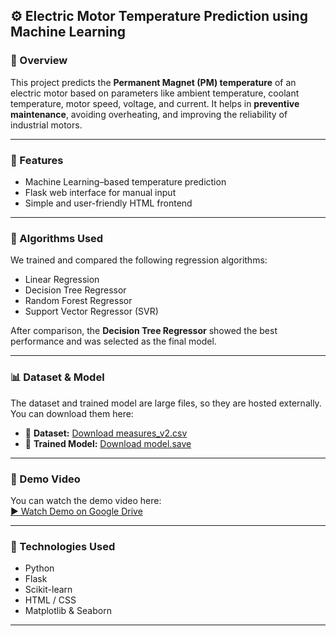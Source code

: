 ## ⚙️ Electric Motor Temperature Prediction using Machine Learning

### 🧾 Overview

This project predicts the **Permanent Magnet (PM) temperature** of an electric motor based on parameters like ambient temperature, coolant temperature, motor speed, voltage, and current.
It helps in **preventive maintenance**, avoiding overheating, and improving the reliability of industrial motors.

---

### 🚀 Features

* Machine Learning–based temperature prediction
* Flask web interface for manual input
* Simple and user-friendly HTML frontend
---

### 🧠 Algorithms Used

We trained and compared the following regression algorithms:

* Linear Regression
* Decision Tree Regressor
* Random Forest Regressor
* Support Vector Regressor (SVR)

After comparison, the **Decision Tree Regressor** showed the best performance and was selected as the final model.

---

### 📊 Dataset & Model

The dataset and trained model are large files, so they are hosted externally.
You can download them here:

* 📘 **Dataset:** [Download measures_v2.csv](https://www.kaggle.com/datasets/wkirgsn/electric-motor-temperature)
* 🤖 **Trained Model:** [Download model.save](https://drive.google.com/file/d/1G-9-eyCl5of6NezKX763n4ODcQcDXM8U/view?usp=sharing)

---

### 🎥 Demo Video

You can watch the demo video here:  
[▶️ Watch Demo on Google Drive](https://drive.google.com/file/d/1Wio6vez0JJEsjJNsqaY8WEKwcijJY35T/view?usp=sharing)

---

### 🧰 Technologies Used

* Python
* Flask
* Scikit-learn
* HTML / CSS
* Matplotlib & Seaborn

---

